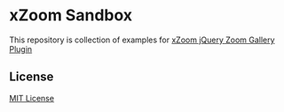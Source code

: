 # xZoom Sandbox

This repository is collection of examples for [xZoom jQuery Zoom Gallery Plugin](https://github.com/payalord/xZoom)

## License

[MIT License](LICENSE)
